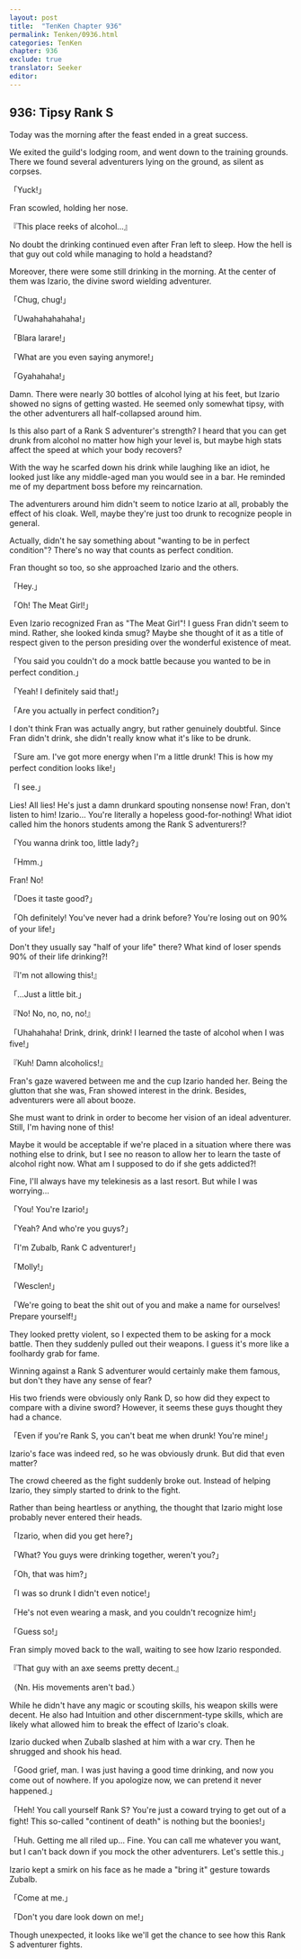 ```yaml
---
layout: post
title:  "TenKen Chapter 936"
permalink: Tenken/0936.html
categories: TenKen
chapter: 936
exclude: true
translator: Seeker
editor: 
---
```

<h2>936: Tipsy Rank S</h2>

Today was the morning after the feast ended in a great success.

We exited the guild's lodging room, and went down to the training grounds. There we found several adventurers lying on the ground, as silent as corpses.

「Yuck!」

Fran scowled, holding her nose.

『This place reeks of alcohol...』

No doubt the drinking continued even after Fran left to sleep. How the hell is that guy out cold while managing to hold a headstand?

Moreover, there were some still drinking in the morning. At the center of them was Izario, the divine sword wielding adventurer.

「Chug, chug!」

「Uwahahahahaha!」

「Blara larare!」

「What are you even saying anymore!」

「Gyahahaha!」

Damn. There were nearly 30 bottles of alcohol lying at his feet, but Izario showed no signs of getting wasted. He seemed only somewhat tipsy, with the other adventurers all half-collapsed around him.

Is this also part of a Rank S adventurer's strength? I heard that you can get drunk from alcohol no matter how high your level is, but maybe high stats affect the speed at which your body recovers?

With the way he scarfed down his drink while laughing like an idiot, he looked just like any middle-aged man you would see in a bar. He reminded me of my department boss before my reincarnation.

The adventurers around him didn't seem to notice Izario at all, probably the effect of his cloak. Well, maybe they're just too drunk to recognize people in general.

Actually, didn't he say something about "wanting to be in perfect condition"? There's no way that counts as perfect condition.

Fran thought so too, so she approached Izario and the others.

「Hey.」

「Oh! The Meat Girl!」

Even Izario recognized Fran as "The Meat Girl"! I guess Fran didn't seem to mind. Rather, she looked kinda smug? Maybe she thought of it as a title of respect given to the person presiding over the wonderful existence of meat.

「You said you couldn't do a mock battle because you wanted to be in perfect condition.」

「Yeah! I definitely said that!」

「Are you actually in perfect condition?」

I don't think Fran was actually angry, but rather genuinely doubtful. Since Fran didn't drink, she didn't really know what it's like to be drunk.

「Sure am. I've got more energy when I'm a little drunk! This is how my perfect condition looks like!」

「I see.」

Lies! All lies! He's just a damn drunkard spouting nonsense now! Fran, don't listen to him! Izario... You're literally a hopeless good-for-nothing! What idiot called him the honors students among the Rank S adventurers!?

「You wanna drink too, little lady?」

「Hmm.」

Fran! No!

「Does it taste good?」

「Oh definitely! You've never had a drink before? You're losing out on 90% of your life!」

Don't they usually say "half of your life" there? What kind of loser spends 90% of their life drinking?!

『I'm not allowing this!』

「...Just a little bit.」

『No! No, no, no, no!』

「Uhahahaha! Drink, drink, drink! I learned the taste of alcohol when I was five!」

『Kuh! Damn alcoholics!』

Fran's gaze wavered between me and the cup Izario handed her. Being the glutton that she was, Fran showed interest in the drink. Besides, adventurers were all about booze.

She must want to drink in order to become her vision of an ideal adventurer. Still, I'm having none of this!

Maybe it would be acceptable if we're placed in a situation where there was nothing else to drink, but I see no reason to allow her to learn the taste of alcohol right now. What am I supposed to do if she gets addicted?!

Fine, I'll always have my telekinesis as a last resort. But while I was worrying...

「You! You're Izario!」

「Yeah? And who're you guys?」

「I'm Zubalb, Rank C adventurer!」

「Molly!」

「Wesclen!」

「We're going to beat the shit out of you and make a name for ourselves! Prepare yourself!」

They looked pretty violent, so I expected them to be asking for a mock battle. Then they suddenly pulled out their weapons. I guess it's more like a foolhardy grab for fame.

Winning against a Rank S adventurer would certainly make them famous, but don't they have any sense of fear?

His two friends were obviously only Rank D, so how did they expect to compare with a divine sword? However, it seems these guys thought they had a chance.

「Even if you're Rank S, you can't beat me when drunk! You're mine!」

Izario's face was indeed red, so he was obviously drunk. But did that even matter?

The crowd cheered as the fight suddenly broke out. Instead of helping Izario, they simply started to drink to the fight.

Rather than being heartless or anything, the thought that Izario might lose probably never entered their heads.

「Izario, when did you get here?」

「What? You guys were drinking together, weren't you?」

「Oh, that was him?」

「I was so drunk I didn't even notice!」

「He's not even wearing a mask, and you couldn't recognize him!」

「Guess so!」

Fran simply moved back to the wall, waiting to see how Izario responded.

『That guy with an axe seems pretty decent.』

（Nn. His movements aren't bad.）

While he didn't have any magic or scouting skills, his weapon skills were decent. He also had Intuition and other discernment-type skills, which are likely what allowed him to break the effect of Izario's cloak.

Izario ducked when Zubalb slashed at him with a war cry. Then he shrugged and shook his head.

「Good grief, man. I was just having a good time drinking, and now you come out of nowhere. If you apologize now, we can pretend it never happened.」

「Heh! You call yourself Rank S? You're just a coward trying to get out of a fight! This so-called "continent of death" is nothing but the boonies!」

「Huh. Getting me all riled up... Fine. You can call me whatever you want, but I can't back down if you mock the other adventurers. Let's settle this.」

Izario kept a smirk on his face as he made a "bring it" gesture towards Zubalb.

「Come at me.」

「Don't you dare look down on me!」

Though unexpected, it looks like we'll get the chance to see how this Rank S adventurer fights.



